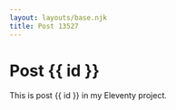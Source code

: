 ```yaml
---
layout: layouts/base.njk
title: Post 13527
---
```


# Post {{ id }}

This is post {{ id }} in my Eleventy project.
